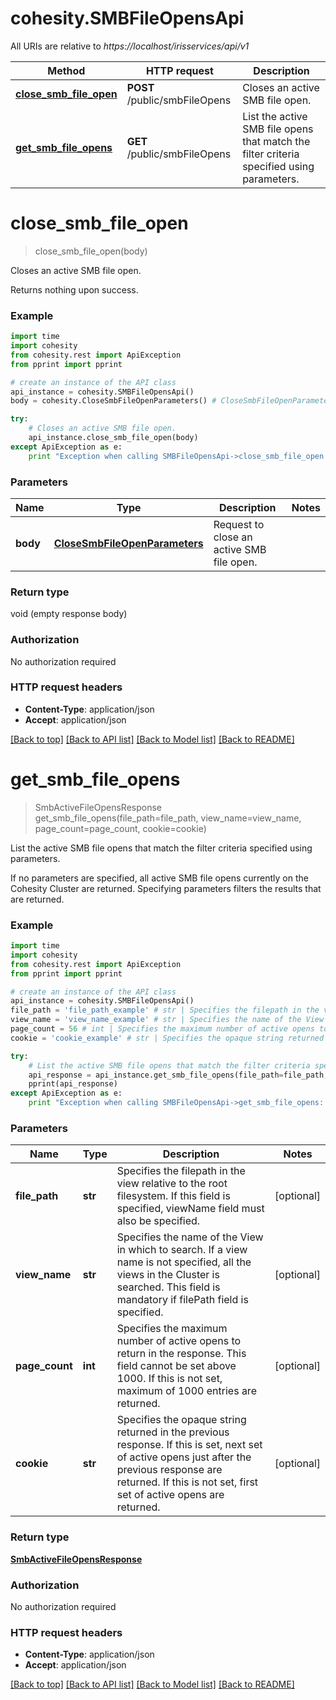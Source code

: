 # cohesity.SMBFileOpensApi

All URIs are relative to *https://localhost/irisservices/api/v1*

Method | HTTP request | Description
------------- | ------------- | -------------
[**close_smb_file_open**](SMBFileOpensApi.md#close_smb_file_open) | **POST** /public/smbFileOpens | Closes an active SMB file open.
[**get_smb_file_opens**](SMBFileOpensApi.md#get_smb_file_opens) | **GET** /public/smbFileOpens | List the active SMB file opens that match the filter criteria specified using parameters.


# **close_smb_file_open**
> close_smb_file_open(body)

Closes an active SMB file open.

Returns nothing upon success.

### Example 
```python
import time
import cohesity
from cohesity.rest import ApiException
from pprint import pprint

# create an instance of the API class
api_instance = cohesity.SMBFileOpensApi()
body = cohesity.CloseSmbFileOpenParameters() # CloseSmbFileOpenParameters | Request to close an active SMB file open.

try: 
    # Closes an active SMB file open.
    api_instance.close_smb_file_open(body)
except ApiException as e:
    print "Exception when calling SMBFileOpensApi->close_smb_file_open: %s\n" % e
```

### Parameters

Name | Type | Description  | Notes
------------- | ------------- | ------------- | -------------
 **body** | [**CloseSmbFileOpenParameters**](CloseSmbFileOpenParameters.md)| Request to close an active SMB file open. | 

### Return type

void (empty response body)

### Authorization

No authorization required

### HTTP request headers

 - **Content-Type**: application/json
 - **Accept**: application/json

[[Back to top]](#) [[Back to API list]](../README.md#documentation-for-api-endpoints) [[Back to Model list]](../README.md#documentation-for-models) [[Back to README]](../README.md)

# **get_smb_file_opens**
> SmbActiveFileOpensResponse get_smb_file_opens(file_path=file_path, view_name=view_name, page_count=page_count, cookie=cookie)

List the active SMB file opens that match the filter criteria specified using parameters.

If no parameters are specified, all active SMB file opens currently on the Cohesity Cluster are returned. Specifying parameters filters the results that are returned.

### Example 
```python
import time
import cohesity
from cohesity.rest import ApiException
from pprint import pprint

# create an instance of the API class
api_instance = cohesity.SMBFileOpensApi()
file_path = 'file_path_example' # str | Specifies the filepath in the view relative to the root filesystem. If this field is specified, viewName field must also be specified. (optional)
view_name = 'view_name_example' # str | Specifies the name of the View in which to search. If a view name is not specified, all the views in the Cluster is searched. This field is mandatory if filePath field is specified. (optional)
page_count = 56 # int | Specifies the maximum number of active opens to return in the response. This field cannot be set above 1000. If this is not set, maximum of 1000 entries are returned. (optional)
cookie = 'cookie_example' # str | Specifies the opaque string returned in the previous response. If this is set, next set of active opens just after the previous response are returned. If this is not set, first set of active opens are returned. (optional)

try: 
    # List the active SMB file opens that match the filter criteria specified using parameters.
    api_response = api_instance.get_smb_file_opens(file_path=file_path, view_name=view_name, page_count=page_count, cookie=cookie)
    pprint(api_response)
except ApiException as e:
    print "Exception when calling SMBFileOpensApi->get_smb_file_opens: %s\n" % e
```

### Parameters

Name | Type | Description  | Notes
------------- | ------------- | ------------- | -------------
 **file_path** | **str**| Specifies the filepath in the view relative to the root filesystem. If this field is specified, viewName field must also be specified. | [optional] 
 **view_name** | **str**| Specifies the name of the View in which to search. If a view name is not specified, all the views in the Cluster is searched. This field is mandatory if filePath field is specified. | [optional] 
 **page_count** | **int**| Specifies the maximum number of active opens to return in the response. This field cannot be set above 1000. If this is not set, maximum of 1000 entries are returned. | [optional] 
 **cookie** | **str**| Specifies the opaque string returned in the previous response. If this is set, next set of active opens just after the previous response are returned. If this is not set, first set of active opens are returned. | [optional] 

### Return type

[**SmbActiveFileOpensResponse**](SmbActiveFileOpensResponse.md)

### Authorization

No authorization required

### HTTP request headers

 - **Content-Type**: application/json
 - **Accept**: application/json

[[Back to top]](#) [[Back to API list]](../README.md#documentation-for-api-endpoints) [[Back to Model list]](../README.md#documentation-for-models) [[Back to README]](../README.md)

